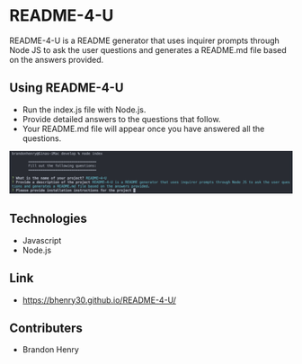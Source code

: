 # README-4-U

README-4-U is a README generator that uses inquirer prompts through Node JS to ask the user questions and generates a README.md file based on the answers provided.

## Using README-4-U

* Run the index.js file with Node.js.
* Provide detailed answers to the questions that follow.
* Your README.md file will appear once you have answered all the questions.

![screenshot1](./README-4-U-screenshot.png)

## Technologies
* Javascript
* Node.js


## Link

* https://bhenry30.github.io/README-4-U/

## Contributers

* Brandon Henry